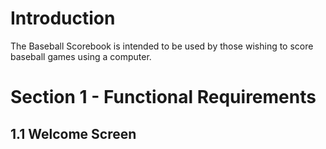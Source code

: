 # Introduction #

The Baseball Scorebook is intended to be used by those wishing to score baseball games using a computer.


# Section 1 - Functional Requirements #

## 1.1 Welcome Screen ##